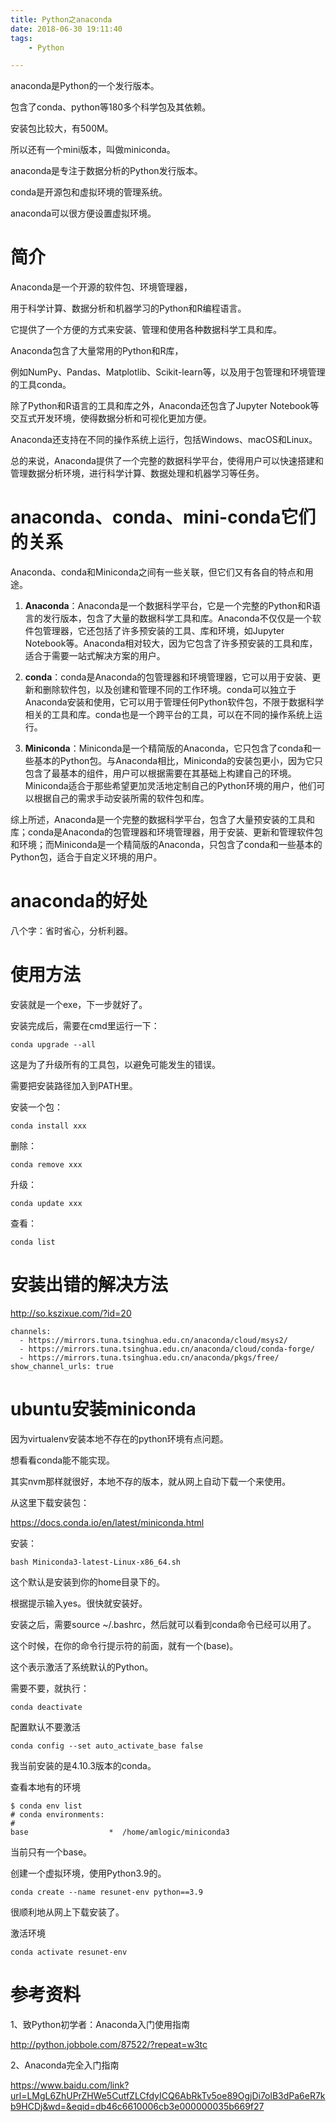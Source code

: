 ```yaml
---
title: Python之anaconda
date: 2018-06-30 19:11:40
tags:
	- Python

---
```




anaconda是Python的一个发行版本。

包含了conda、python等180多个科学包及其依赖。

安装包比较大，有500M。

所以还有一个mini版本，叫做miniconda。

anaconda是专注于数据分析的Python发行版本。

conda是开源包和虚拟环境的管理系统。

anaconda可以很方便设置虚拟环境。

# 简介

Anaconda是一个开源的软件包、环境管理器，

用于科学计算、数据分析和机器学习的Python和R编程语言。

它提供了一个方便的方式来安装、管理和使用各种数据科学工具和库。

Anaconda包含了大量常用的Python和R库，

例如NumPy、Pandas、Matplotlib、Scikit-learn等，以及用于包管理和环境管理的工具conda。

除了Python和R语言的工具和库之外，Anaconda还包含了Jupyter Notebook等交互式开发环境，使得数据分析和可视化更加方便。

Anaconda还支持在不同的操作系统上运行，包括Windows、macOS和Linux。

总的来说，Anaconda提供了一个完整的数据科学平台，使得用户可以快速搭建和管理数据分析环境，进行科学计算、数据处理和机器学习等任务。

# anaconda、conda、mini-conda它们的关系

Anaconda、conda和Miniconda之间有一些关联，但它们又有各自的特点和用途。

1. **Anaconda**：Anaconda是一个数据科学平台，它是一个完整的Python和R语言的发行版本，包含了大量的数据科学工具和库。Anaconda不仅仅是一个软件包管理器，它还包括了许多预安装的工具、库和环境，如Jupyter Notebook等。Anaconda相对较大，因为它包含了许多预安装的工具和库，适合于需要一站式解决方案的用户。

2. **conda**：conda是Anaconda的包管理器和环境管理器，它可以用于安装、更新和删除软件包，以及创建和管理不同的工作环境。conda可以独立于Anaconda安装和使用，它可以用于管理任何Python软件包，不限于数据科学相关的工具和库。conda也是一个跨平台的工具，可以在不同的操作系统上运行。

3. **Miniconda**：Miniconda是一个精简版的Anaconda，它只包含了conda和一些基本的Python包。与Anaconda相比，Miniconda的安装包更小，因为它只包含了最基本的组件，用户可以根据需要在其基础上构建自己的环境。Miniconda适合于那些希望更加灵活地定制自己的Python环境的用户，他们可以根据自己的需求手动安装所需的软件包和库。

综上所述，Anaconda是一个完整的数据科学平台，包含了大量预安装的工具和库；conda是Anaconda的包管理器和环境管理器，用于安装、更新和管理软件包和环境；而Miniconda是一个精简版的Anaconda，只包含了conda和一些基本的Python包，适合于自定义环境的用户。

# anaconda的好处

八个字：省时省心，分析利器。

# 使用方法

安装就是一个exe，下一步就好了。

安装完成后，需要在cmd里运行一下：

```
conda upgrade --all
```

这是为了升级所有的工具包，以避免可能发生的错误。

需要把安装路径加入到PATH里。

安装一个包：

```
conda install xxx
```

删除：

```
conda remove xxx
```

升级：

```
conda update xxx
```

查看：

```
conda list
```







# 安装出错的解决方法

http://so.kszixue.com/?id=20

```
channels:
  - https://mirrors.tuna.tsinghua.edu.cn/anaconda/cloud/msys2/
  - https://mirrors.tuna.tsinghua.edu.cn/anaconda/cloud/conda-forge/
  - https://mirrors.tuna.tsinghua.edu.cn/anaconda/pkgs/free/
show_channel_urls: true
```

# ubuntu安装miniconda

因为virtualenv安装本地不存在的python环境有点问题。

想看看conda能不能实现。

其实nvm那样就很好，本地不存的版本，就从网上自动下载一个来使用。

从这里下载安装包：

https://docs.conda.io/en/latest/miniconda.html

安装：

```
bash Miniconda3-latest-Linux-x86_64.sh
```

这个默认是安装到你的home目录下的。

根据提示输入yes。很快就安装好。

安装之后，需要source ~/.bashrc，然后就可以看到conda命令已经可以用了。

这个时候，在你的命令行提示符的前面，就有一个(base)。

这个表示激活了系统默认的Python。

需要不要，就执行：

```
conda deactivate
```

配置默认不要激活

```
conda config --set auto_activate_base false 
```

我当前安装的是4.10.3版本的conda。

查看本地有的环境

```
$ conda env list
# conda environments:
#
base                  *  /home/amlogic/miniconda3
```

当前只有一个base。

创建一个虚拟环境，使用Python3.9的。

```
conda create --name resunet-env python==3.9
```

很顺利地从网上下载安装了。

激活环境

```
conda activate resunet-env
```



# 参考资料

1、致Python初学者：Anaconda入门使用指南

http://python.jobbole.com/87522/?repeat=w3tc

2、Anaconda完全入门指南

https://www.baidu.com/link?url=LMgL6ZhUPrZHWe5CutfZLCfdyICQ6AbRkTv5oe89OgjDi7olB3dPa6eR7kb9HCDj&wd=&eqid=db46c6610006cb3e000000035b669f27